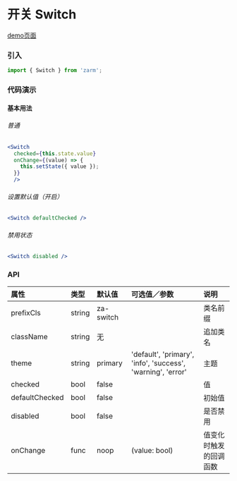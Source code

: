 # 开关 Switch

[demo页面](https://zhongantecheng.github.io/zarm/#/switch)

### 引入

```js
import { Switch } from 'zarm';
```

### 代码演示

#### 基本用法

###### 普通
```jsx
<Switch
  checked={this.state.value}
  onChange={(value) => {
    this.setState({ value });
  }}
  />
```

###### 设置默认值（开启）
```jsx
<Switch defaultChecked />
```

###### 禁用状态
```jsx
<Switch disabled />
```


### API

| 属性 | 类型 | 默认值 | 可选值／参数 | 说明 |
| :--- | :--- | :--- | :--- | :--- |
| prefixCls | string | za-switch | | 类名前缀 |
| className | string | 无 | | 追加类名 |
| theme | string | primary | 'default', 'primary', 'info', 'success', 'warning', 'error' | 主题 |
| checked | bool | false | | 值 |
| defaultChecked | bool | false | | 初始值 |
| disabled | bool | false | | 是否禁用 |
| onChange | func | noop | \(value: bool\) | 值变化时触发的回调函数 |




